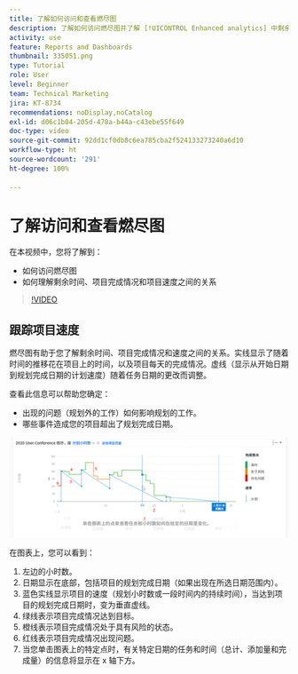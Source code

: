 ```yaml
---
title: 了解如何访问和查看燃尽图
description: 了解如何访问燃尽图并了解 [!UICONTROL Enhanced analytics] 中剩余时间、项目完成情况和项目速度之间的关系。
activity: use
feature: Reports and Dashboards
thumbnail: 335051.png
type: Tutorial
role: User
level: Beginner
team: Technical Marketing
jira: KT-8734
recommendations: noDisplay,noCatalog
exl-id: d06c1b04-205d-478a-b44a-c43ebe55f649
doc-type: video
source-git-commit: 92dd1cf0db8c6ea785cba2f524133273240a6d10
workflow-type: ht
source-wordcount: '291'
ht-degree: 100%

---
```


# 了解访问和查看燃尽图

在本视频中，您将了解到：

* 如何访问燃尽图
* 如何理解剩余时间、项目完成情况和项目速度之间的关系

>[!VIDEO](https://video.tv.adobe.com/v/335051/?quality=12&learn=on)

## 跟踪项目速度

燃尽图有助于您了解剩余时间、项目完成情况和速度之间的关系。实线显示了随着时间的推移花在项目上的时间，以及项目每天的完成情况。虚线（显示从开始日期到规划完成日期的计划速度）随着任务日期的更改而调整。

查看此信息可以帮助您确定：

* 出现的问题（规划外的工作）如何影响规划的工作。
* 哪些事件造成您的项目超出了规划完成日期。

![显示燃尽图的图像，其中包含下面项目符号中描述的区域的数字](assets/section-2-9.png)

在图表上，您可以看到：

1. 左边的小时数。
1. 日期显示在底部，包括项目的规划完成日期（如果出现在所选日期范围内）。
1. 蓝色实线显示项目的速度（规划小时数或一段时间内的持续时间），当达到项目的规划完成日期时，变为垂直虚线。
1. 绿线表示项目完成情况达到目标。
1. 橙线表示项目完成情况处于具有风险的状态。
1. 红线表示项目完成情况出现问题。
1. 当您单击图表上的特定点时，有关特定日期的任务和时间（总计、添加量和完成量）的信息将显示在 x 轴下方。
